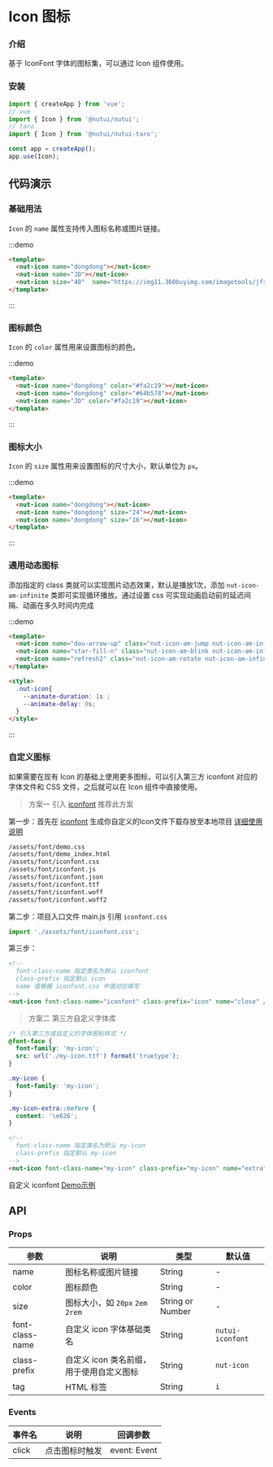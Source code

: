 # Icon 图标

### 介绍

基于 IconFont 字体的图标集，可以通过 Icon 组件使用。

### 安装

``` javascript
import { createApp } from 'vue';
// vue
import { Icon } from '@nutui/nutui';
// taro
import { Icon } from '@nutui/nutui-taro';

const app = createApp();
app.use(Icon);

```

## 代码演示

### 基础用法

`Icon` 的 `name` 属性支持传入图标名称或图片链接。

:::demo
```html
<template>
  <nut-icon name="dongdong"></nut-icon>
  <nut-icon name="JD"></nut-icon>
  <nut-icon size="40"  name="https://img11.360buyimg.com/imagetools/jfs/t1/137646/13/7132/1648/5f4c748bE43da8ddd/a3f06d51dcae7b60.png"></nut-icon>
</template>
```
:::

### 图标颜色

`Icon` 的 `color` 属性用来设置图标的颜色。

:::demo
```html
<template>
  <nut-icon name="dongdong" color="#fa2c19"></nut-icon>
  <nut-icon name="dongdong" color="#64b578"></nut-icon>
  <nut-icon name="JD" color="#fa2c19"></nut-icon>
</template>
```
:::

### 图标大小

`Icon` 的 `size` 属性用来设置图标的尺寸大小，默认单位为 `px`。

:::demo
```html
<template>
  <nut-icon name="dongdong"></nut-icon>
  <nut-icon name="dongdong" size="24"></nut-icon>
  <nut-icon name="dongdong" size="16"></nut-icon>
</template>
```
:::
### 通用动态图标

添加指定的 class 类就可以实现图片动态效果，默认是播放1次，添加 `nut-icon-am-infinite` 类即可实现循环播放。通过设置 css 可实现动画启动前的延迟间隔、动画在多久时间内完成

:::demo
```html
<template>
  <nut-icon name="dou-arrow-up" class="nut-icon-am-jump nut-icon-am-infinite"></nut-icon>
  <nut-icon name="star-fill-n" class="nut-icon-am-blink nut-icon-am-infinite"></nut-icon>
  <nut-icon name="refresh2" class="nut-icon-am-rotate nut-icon-am-infinite"></nut-icon>
</template>

<style>
  .nut-icon{
    --animate-duration: 1s ; 
    --animate-delay: 0s;
  }
</style>
```
:::




### 自定义图标

如果需要在现有 Icon 的基础上使用更多图标，可以引入第三方 iconfont 对应的字体文件和 CSS 文件，之后就可以在 Icon 组件中直接使用。

> 方案一 引入 [iconfont](https://www.iconfont.cn/)   推荐此方案

第一步：首先在 [iconfont](https://www.iconfont.cn/) 生成你自定义的Icon文件下载存放至本地项目  [详细使用说明](https://www.iconfont.cn/help/detail?spm=a313x.7781069.1998910419.d8d11a391&helptype=code)

``` bash
/assets/font/demo.css
/assets/font/demo_index.html
/assets/font/iconfont.css
/assets/font/iconfont.js
/assets/font/iconfont.json
/assets/font/iconfont.ttf
/assets/font/iconfont.woff
/assets/font/iconfont.woff2
```

第二步：项目入口文件 main.js 引用 `iconfont.css`


``` javascript
import './assets/font/iconfont.css';
```

第三步：

```html
<!-- 
  font-class-name 指定类名为默认 iconfont
  class-prefix 指定默认 icon
  name 值根据 iconfont.css 中值对应填写 
-->
<nut-icon font-class-name="iconfont" class-prefix="icon" name="close" />
```



> 方案二 第三方自定义字体库

```css
/* 引入第三方或自定义的字体图标样式 */
@font-face {
  font-family: 'my-icon';
  src: url('./my-icon.ttf') format('truetype');
}

.my-icon {
  font-family: 'my-icon';
}

.my-icon-extra::before {
  content: '\e626';
}
```

```html
<!-- 
  font-class-name 指定类名为默认 my-icon
  class-prefix 指定默认 my-icon
-->
<nut-icon font-class-name="my-icon" class-prefix="my-icon" name="extra" />

```

自定义 iconfont [Demo示例](https://github.com/jdf2e/nutui-demo/blob/master/vite/src/App.vue#L15) 

## API

### Props

| 参数            | 说明                                    | 类型             | 默认值           |
|-----------------|-----------------------------------------|------------------|------------------|
| name            | 图标名称或图片链接                      | String           | -                |
| color           | 图标颜色                                | String           | -                |
| size            | 图标大小，如 `20px` `2em` `2rem`        | String or Number | -                |
| font-class-name | 自定义 icon 字体基础类名                | String           | `nutui-iconfont` |
| class-prefix    | 自定义 icon 类名前缀，用于使用自定义图标 | String           | `nut-icon`       |
| tag             | HTML 标签                               | String           | `i`              |

### Events

| 事件名 | 说明           | 回调参数     |
|--------|----------------|--------------|
| click  | 点击图标时触发 | event: Event |

